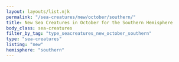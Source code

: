 ```yaml
---
layout: layouts/list.njk
permalink: "/sea-creatures/new/october/southern/"
title: New Sea Creatures in October for the Southern Hemisphere
body_class: sea-creatures
filter_by_tag: "type_seacreatures_new_october_southern"
type: "sea-creatures"
listing: "new"
hemisphere: "southern"
---
```


